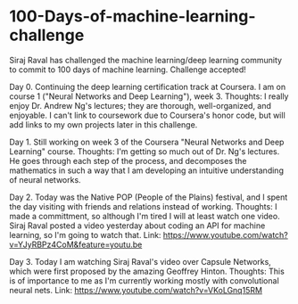 # 100-Days-of-machine-learning-challenge
Siraj Raval has challenged the machine learning/deep learning community to commit to 100 days of machine learning. Challenge accepted!


Day 0. Continuing the deep learning certification track at Coursera. I am on course 1 ("Neural Networks and Deep Learning"), week 3. Thoughts: I really enjoy Dr. Andrew Ng's lectures; they are thorough, well-organized, and enjoyable. I can't link to coursework due to Coursera's honor code, but will add links to my own projects later in this challenge. 

Day 1. Still working on week 3 of the Coursera "Neural Networks and Deep Learning" course. Thoughts: I'm getting so much out of Dr. Ng's lectures. He goes through each step of the process, and decomposes the mathematics in such a way that I am developing an intuitive understanding of neural networks. 

Day 2. Today was the Native POP (People of the Plains) festival, and I spent the day visiting with friends and relations instead of working. Thoughts: I made a committment, so although I'm tired I will at least watch one video. Siraj Raval posted a video yesterday about coding an API for machine learning, so I'm going to watch that. 
Link: https://www.youtube.com/watch?v=YJyRBPz4CoM&feature=youtu.be

Day 3. Today I am watching Siraj Raval's video over Capsule Networks, which were first proposed by the amazing Geoffrey Hinton. Thoughts: This is of importance to me as I'm currently working mostly with convolutional neural nets. 
Link: https://www.youtube.com/watch?v=VKoLGnq15RM




